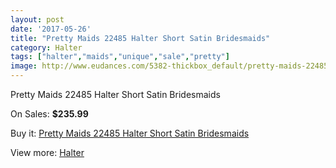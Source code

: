 ```yaml
---
layout: post
date: '2017-05-26'
title: "Pretty Maids 22485 Halter Short Satin Bridesmaids"
category: Halter
tags: ["halter","maids","unique","sale","pretty"]
image: http://www.eudances.com/5382-thickbox_default/pretty-maids-22485-halter-short-satin-bridesmaids.jpg
---
```

Pretty Maids 22485 Halter Short Satin Bridesmaids

On Sales: **$235.99**
<a href="https://www.eudances.com/en/halter/1834-pretty-maids-22485-halter-short-satin-bridesmaids.html"><amp-img layout="responsive" width="600" height="600" src="//www.eudances.com/5382-thickbox_default/pretty-maids-22485-halter-short-satin-bridesmaids.jpg" alt="Pretty Maids 22485 Halter Short Satin Bridesmaids 0" /></a>
<a href="https://www.eudances.com/en/halter/1834-pretty-maids-22485-halter-short-satin-bridesmaids.html"><amp-img layout="responsive" width="600" height="600" src="//www.eudances.com/5383-thickbox_default/pretty-maids-22485-halter-short-satin-bridesmaids.jpg" alt="Pretty Maids 22485 Halter Short Satin Bridesmaids 1" /></a>

Buy it: [Pretty Maids 22485 Halter Short Satin Bridesmaids](https://www.eudances.com/en/halter/1834-pretty-maids-22485-halter-short-satin-bridesmaids.html "Pretty Maids 22485 Halter Short Satin Bridesmaids")

View more: [Halter](https://www.eudances.com/en/19-halter "Halter")